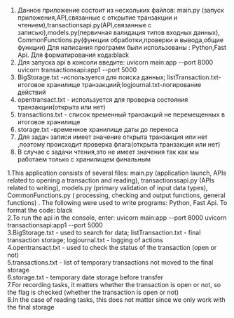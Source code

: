 1. Данное приложение состоит из нескольких файлов:
main.py (запуск приложения,API,связанные с открытие транзакции и чтением),transactionsapi.py(API,связанные с записью),models.py(первичная валидация типов входных данных),
CommonFunctions.py(функции обработки,проверки и вывода,общие функции)
Для написания программ были использованы : Python,Fast Api.
Для форматирования кода:black
2. Для запуска api в консоли введите:
uvicorn main:app --port 8000
uvicorn transactionsapi:app1 --port 5000
3. BigStorage.txt -используется для поиска данных; listTransaction.txt- итоговое хранилище транзакциий;logjournal.txt-логирование действий
4. opentransact.txt - используется для проверка состояния транзакции(открыта или нет)
5. transactions.txt - список временный транзакций не перемещенных  в итоговое хранилище
6. storage.txt -временное хранилище даты до переноса
7. Для задач записи имеет значение открыта транзакция или нет ,поэтому происходит проверка флага(открыта транзакция или нет)
8. В случае с задачи чтения,это не имеет значения так как мы работаем только с хранилищем финальным

1.This application consists of several files: main.py (application launch, APIs related to opening a transaction and reading), transactionssapi.py (APIs related to writing), models.py (primary validation of input data types), CommonFunctions.py ( processing, checking and output functions, general functions) .
The following were used to write programs: Python, Fast Api.
To format the code: black </br>
2.To run the api in the console, enter: uvicorn main:app --port 8000 uvicorn transactionsapi:app1 --port 5000  </br>
3.BigStorage.txt - used to search for data; listTransaction.txt - final transaction storage; logjournal.txt - logging of actions  </br>
4.opentransact.txt - used to check the status of the transaction (open or not)  </br>
5.transactions.txt - list of temporary transactions not moved to the final storage  </br>
6.storage.txt - temporary date storage before transfer  </br>
7.For recording tasks, it matters whether the transaction is open or not, so the flag is checked (whether the transaction is open or not)  </br>
8.In the case of reading tasks, this does not matter since we only work with the final storage  </br>
